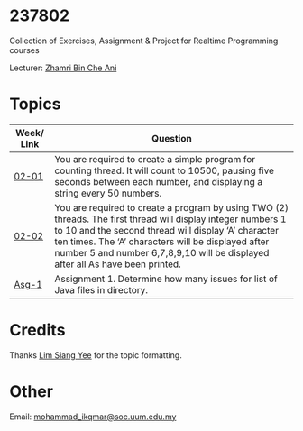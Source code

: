 # 237802

Collection of Exercises, Assignment & Project for Realtime Programming courses

Lecturer: [Zhamri Bin Che Ani](https://github.com/zhamri)

# Topics

| Week/ Link    | Question         |
| ------------- | -------------    |
| [02-01](https://github.com/MarJr/237802/blob/master/CountingThread.java) | You are required to create a simple program for counting thread. It will count to 10500, pausing five seconds between each number, and displaying a string every 50 numbers.|
| [02-02](https://github.com/MarJr/237802/blob/master/CountingThread2.java)| You are required to create a program by using TWO (2) threads. The first thread will display integer numbers 1 to 10 and the second thread will display ‘A’ character ten times. The ‘A’ characters will be displayed after number 5 and number 6,7,8,9,10 will be displayed after all As have been printed.|
| [Asg-1](https://github.com/MarJr/237802/tree/master/Real_Time_Asg1)| Assignment 1. Determine how many issues for list of Java files in directory. |

# Credits

Thanks [Lim Siang Yee](https://github.com/syeel) for the topic formatting.

# Other

Email: mohammad_ikqmar@soc.uum.edu.my
